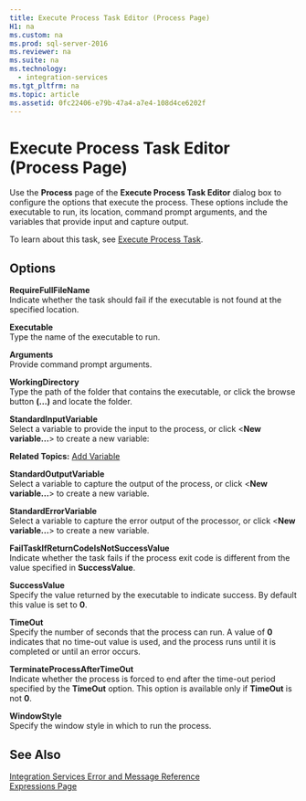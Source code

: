 ```yaml
---
title: Execute Process Task Editor (Process Page)
H1: na
ms.custom: na
ms.prod: sql-server-2016
ms.reviewer: na
ms.suite: na
ms.technology: 
  - integration-services
ms.tgt_pltfrm: na
ms.topic: article
ms.assetid: 0fc22406-e79b-47a4-a7e4-108d4ce6202f
---
```

# Execute Process Task Editor (Process Page)
  Use the **Process** page of the **Execute Process Task Editor** dialog box to configure the options that execute the process. These options include the executable to run, its location, command prompt arguments, and the variables that provide input and capture output.  
  
 To learn about this task, see [Execute Process Task](../../Topics/TopicNameNotContainA/Execute-Process-Task.md).  
  
## Options  
 **RequireFullFileName**  
 Indicate whether the task should fail if the executable is not found at the specified location.  
  
 **Executable**  
 Type the name of the executable to run.  
  
 **Arguments**  
 Provide command prompt arguments.  
  
 **WorkingDirectory**  
 Type the path of the folder that contains the executable, or click the browse button **\(…\)** and locate the folder.  
  
 **StandardInputVariable**  
 Select a variable to provide the input to the process, or click \<**New variable...**\> to create a new variable:  
  
 **Related Topics:** [Add Variable](../../Topics/TopicNameNotContainA/Add-Variable.md)  
  
 **StandardOutputVariable**  
 Select a variable to capture the output of the process, or click \<**New variable...**\> to create a new variable.  
  
 **StandardErrorVariable**  
 Select a variable to capture the error output of the processor, or click \<**New variable...**\> to create a new variable.  
  
 **FailTaskIfReturnCodeIsNotSuccessValue**  
 Indicate whether the task fails if the process exit code is different from the value specified in **SuccessValue**.  
  
 **SuccessValue**  
 Specify the value returned by the executable to indicate success. By default this value is set to **0**.  
  
 **TimeOut**  
 Specify the number of seconds that the process can run. A value of **0** indicates that no time\-out value is used, and the process runs until it is completed or until an error occurs.  
  
 **TerminateProcessAfterTimeOut**  
 Indicate whether the process is forced to end after the time\-out period specified by the **TimeOut** option. This option is available only if **TimeOut** is not **0**.  
  
 **WindowStyle**  
 Specify the window style in which to run the process.  
  
## See Also  
 [Integration Services Error and Message Reference](../../Topics/TopicNameNotContainA/Integration-Services-Error-and-Message-Reference.md)   
 [Expressions Page](../../Topics/TopicNameNotContainA/Expressions-Page.md)  
  
  